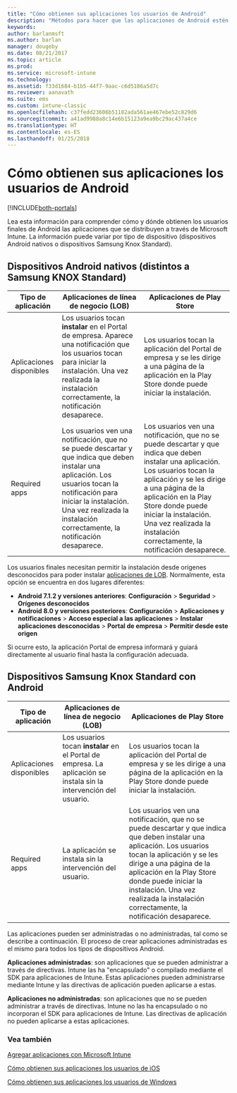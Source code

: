 ```yaml
---
title: "Cómo obtienen sus aplicaciones los usuarios de Android"
description: "Métodos para hacer que las aplicaciones de Android estén disponibles para los usuarios finales"
keywords: 
author: barlanmsft
ms.author: barlan
manager: dougeby
ms.date: 08/21/2017
ms.topic: article
ms.prod: 
ms.service: microsoft-intune
ms.technology: 
ms.assetid: f33d1684-b1b5-44f7-9aac-c6d5186a5d7c
ms.reviewer: aanavath
ms.suite: ems
ms.custom: intune-classic
ms.openlocfilehash: c37fedd23606b51182ada561ae467ebe52c829d6
ms.sourcegitcommit: a41ad9988a8c14e6b15123a9ea9bc29ac437a4ce
ms.translationtype: HT
ms.contentlocale: es-ES
ms.lasthandoff: 01/25/2018
---
```

# <a name="how-your-android-users-get-their-apps"></a>Cómo obtienen sus aplicaciones los usuarios de Android

[!INCLUDE[both-portals](./includes/note-for-both-portals.md)]

Lea esta información para comprender cómo y dónde obtienen los usuarios finales de Android las aplicaciones que se distribuyen a través de Microsoft Intune. La información puede variar por tipo de dispositivo (dispositivos Android nativos o dispositivos Samsung Knox Standard).

## <a name="native-non-samsung-knox-standard-android-devices"></a>Dispositivos Android nativos (distintos a Samsung KNOX Standard)

| Tipo de aplicación | Aplicaciones de línea de negocio (LOB) | Aplicaciones de Play Store  |
| ------------- |-------------| -----|
| Aplicaciones disponibles      | Los usuarios tocan **instalar** en el Portal de empresa. Aparece una notificación que los usuarios tocan para iniciar la instalación. Una vez realizada la instalación correctamente, la notificación desaparece. | Los usuarios tocan la aplicación del Portal de empresa y se les dirige a una página de la aplicación en la Play Store donde puede iniciar la instalación.|
| Required apps      | Los usuarios ven una notificación, que no se puede descartar y que indica que deben instalar una aplicación. Los usuarios tocan la notificación para iniciar la instalación. Una vez realizada la instalación correctamente, la notificación desaparece.    | Los usuarios ven una notificación, que no se puede descartar y que indica que deben instalar una aplicación. Los usuarios tocan la aplicación y se les dirige a una página de la aplicación en la Play Store donde puede iniciar la instalación. Una vez realizada la instalación correctamente, la notificación desaparece. |

Los usuarios finales necesitan permitir la instalación desde orígenes desconocidos para poder instalar [aplicaciones de LOB](lob-apps-android.md). Normalmente, esta opción se encuentra en dos lugares diferentes:

* **Android 7.1.2 y versiones anteriores**: **Configuración** > **Seguridad** > **Orígenes desconocidos**
* **Android 8.0 y versiones posteriores**: **Configuración** > **Aplicaciones y notificaciones** > **Acceso especial a las aplicaciones** > **Instalar aplicaciones desconocidas** > **Portal de empresa** > **Permitir desde este origen**

Si ocurre esto, la aplicación Portal de empresa informará y guiará directamente al usuario final hasta la configuración adecuada. 


## <a name="samsung-knox-standard-android-devices"></a>Dispositivos Samsung Knox Standard con Android

| Tipo de aplicación | Aplicaciones de línea de negocio (LOB) | Aplicaciones de Play Store  |
| ------------- |-------------| -----|
| Aplicaciones disponibles      | Los usuarios tocan **instalar** en el Portal de empresa. La aplicación se instala sin la intervención del usuario. | Los usuarios tocan la aplicación del Portal de empresa y se les dirige a una página de la aplicación en la Play Store donde puede iniciar la instalación.|
| Required apps      | La aplicación se instala sin la intervención del usuario.    | Los usuarios ven una notificación, que no se puede descartar y que indica que deben instalar una aplicación. Los usuarios tocan la aplicación y se les dirige a una página de la aplicación en la Play Store donde puede iniciar la instalación. Una vez realizada la instalación correctamente, la notificación desaparece. |

Las aplicaciones pueden ser administradas o no administradas, tal como se describe a continuación. El proceso de crear aplicaciones administradas es el mismo para todos los tipos de dispositivos Android.

**Aplicaciones administradas**: son aplicaciones que se pueden administrar a través de directivas. Intune las ha "encapsulado" o compilado mediante el SDK para aplicaciones de Intune. Estas aplicaciones pueden administrarse mediante Intune y las directivas de aplicación pueden aplicarse a estas.

**Aplicaciones no administradas**: son aplicaciones que no se pueden administrar a través de directivas. Intune no las ha encapsulado o no incorporan el SDK para aplicaciones de Intune. Las directivas de aplicación no pueden aplicarse a estas aplicaciones.

### <a name="see-also"></a>Vea también
[Agregar aplicaciones con Microsoft Intune](apps-add.md)

[Cómo obtienen sus aplicaciones los usuarios de iOS](end-user-apps-ios.md)

[Cómo obtienen sus aplicaciones los usuarios de Windows](end-user-apps-windows.md)

